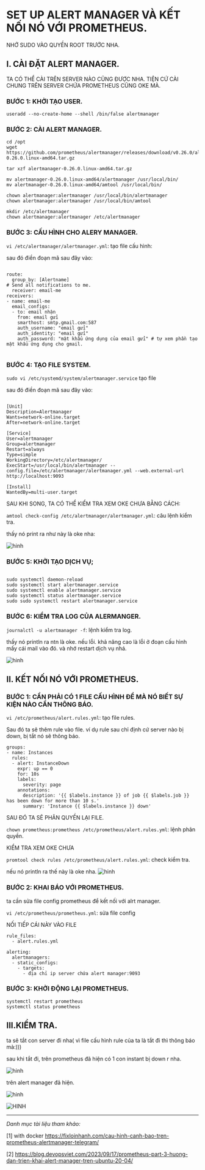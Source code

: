 # SET UP ALERT MANAGER VÀ KẾT NỐI NÓ VỚI PROMETHEUS.

NHỚ SUDO VÀO QUYỀN ROOT TRƯỚC NHA.

## I. CÀI ĐẶT ALERT MANAGER.

TA CÓ THỂ CÀI TRÊN SERVER NÀO CŨNG ĐƯỢC NHA. TIỆN CỨ CÀI CHUNG TRÊN SERVER CHỨA PROMETHEUS CŨNG OKE MÀ.


### BƯỚC 1: KHỞI TẠO USER.


`useradd --no-create-home --shell /bin/false alertmanager`


### BƯỚC 2: CÀI ALERT MANAGER.


```
cd /opt
wget https://github.com/prometheus/alertmanager/releases/download/v0.26.0/alertmanager-0.26.0.linux-amd64.tar.gz

tar xzf alertmanager-0.26.0.linux-amd64.tar.gz

mv alertmanager-0.26.0.linux-amd64/alertmanager /usr/local/bin/
mv alertmanager-0.26.0.linux-amd64/amtool /usr/local/bin/

chown alertmanager:alertmanager /usr/local/bin/alertmanager
chown alertmanager:alertmanager /usr/local/bin/amtool

mkdir /etc/alertmanager
chown alertmanager:alertmanager /etc/alertmanager

```


### BƯỚC 3: CẤU HÌNH CHO ALERY MANAGER.


`vi /etc/alertmanager/alertmanager.yml`: tạo file cấu hình:


sau đó điền đoạn mã sau đây vào:
```

route:
  group_by: [Alertname]
# Send all notifications to me.
  receiver: email-me
receivers:
- name: email-me
  email_configs:
  - to: email nhận
    from: email gửi
    smarthost: smtp.gmail.com:587
    auth_username: "email gửi"
    auth_identity: "email gửi"
    auth_password: "mật khẩu ứng dụng của email gửi" # tự xem phần tạo mật khẩu ứng dụng cho gmail.


```

### BƯỚC 4: TẠO FILE SYSTEM.


`sudo vi /etc/systemd/system/alertmanager.service` tạo file

sau đó điền đoạn mã sau đây vào:
```

[Unit]
Description=Alertmanager
Wants=network-online.target
After=network-online.target

[Service]
User=alertmanager
Group=alertmanager
Restart=always
Type=simple
WorkingDirectory=/etc/alertmanager/
ExecStart=/usr/local/bin/alertmanager --config.file=/etc/alertmanager/alertmanager.yml --web.external-url http://localhost:9093 

[Install]
WantedBy=multi-user.target

```

SAU KHI SONG, TA CÓ THỂ KIỂM TRA XEM OKE CHƯA BẰNG CÁCH:

`amtool check-config /etc/alertmanager/alertmanager.yml`: câu lệnh kiểm tra.

thấy nó print ra như này là oke nha: 

![hinh](../images/6.png)




###  BƯỚC 5: KHỞI TẠO DỊCH VỤ;


```

sudo systemctl daemon-reload
sudo systemctl start alertmanager.service
sudo systemctl enable alertmanager.service
sudo systemctl status alertmanager.service
sudo sudo systemctl restart alertmanager.service

```


### BƯỚC 6: KIỂM TRA LOG CỦA ALERMANGER.

`journalctl -u alertmanager -f`: lệnh kiểm tra log.


thấy nó println ra ntn là oke. nếu lỗi. khả năng cao là lỗi ở đoạn cấu hình mấy cái mail vào đó. và nhớ restart dịch vụ nhá.

![hinh](../images/1.png)


## II. KẾT NỐI NÓ VỚI PROMETHEUS. 


### BƯỚC 1: CẦN PHẢI CÓ 1 FILE CẤU HÌNH ĐỂ MÀ NÓ BIẾT SỰ KIỆN NÀO CẦN THÔNG BÁO.


`vi /etc/prometheus/alert.rules.yml`: tạo file rules.

Sau đó ta sẽ thêm rule vào file. ví dụ rule sau chỉ định cứ server nào bị down, bị tắt nó sẽ thông báo.

```
groups:
- name: Instances
  rules:
  - alert: InstanceDown
    expr: up == 0
    for: 10s
    labels:
      severity: page
    annotations:
      description: '{{ $labels.instance }} of job {{ $labels.job }} has been down for more than 10 s.'
      summary: 'Instance {{ $labels.instance }} down'

```

SAU ĐÓ TA SẼ PHÂN QUYỀN LẠI FILE.

`chown prometheus:prometheus /etc/prometheus/alert.rules.yml`: lệnh phân quyền.


KIỂM TRA XEM OKE CHƯA

`promtool check rules /etc/prometheus/alert.rules.yml`: check kiểm tra.

nếu nó println ra thế này là oke nha.
![hinh](../images/2.png)


### BƯỚC 2: KHAI BÁO VỚI PROMETHEUS.


ta cần sửa file config prometheus để kết nối với alrt manager.


`vi /etc/prometheus/prometheus.yml`: sửa file config

NỐI TIẾP CÁI NÀY VÀO FILE 

```
rule_files:
  - alert.rules.yml

alerting:
  alertmanagers:
  - static_configs:
    - targets:
      - địa chỉ ip server chứa alert manager:9093

```

### BƯỚC 3: KHỞI ĐỘNG LẠI PROMETHEUS.


```
systemctl restart prometheus
systemctl status prometheus

```

## III.KIỂM TRA.

ta sẽ tắt con server đi nha( vì file cấu hình rule của ta là tắt đi thì thông báo mà:)))



sau khi tắt đi, trên prometheus đã hiện có 1 con instant bị down r nha.

![hinh ](../images/8.png)

trên alert manager đã hiện.

![hinh ](../images/9.png)

![HINH ](../images/10.jpg)































---

*Danh mục tài liệu tham khảo:*

[1] with docker https://fixloinhanh.com/cau-hinh-canh-bao-tren-prometheus-alertmanager-telegram/

[2] https://blog.devopsviet.com/2023/09/17/prometheus-part-3-huong-dan-trien-khai-alert-manager-tren-ubuntu-20-04/
